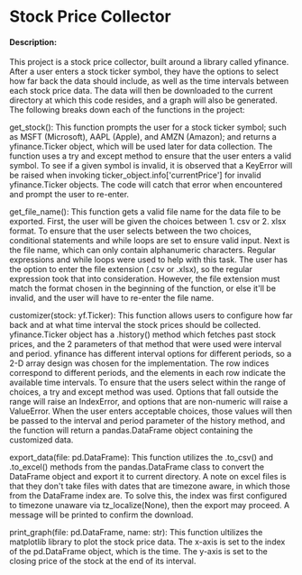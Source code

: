# Stock Price Collector
#### Description:
This project is a stock price collector, built around a library called yfinance. After a user enters a stock ticker symbol, they have the options to select how far back the data should include, as well as the time intervals between each stock price data. The data will then be downloaded to the current directory at which this code resides, and a graph will also be generated. The following breaks down each of the functions in the project:

get_stock(): This function prompts the user for a stock ticker symbol; such as MSFT (Microsoft), AAPL (Apple), and AMZN (Amazon); and returns a yfinance.Ticker object, which will be used later for data collection. The function uses a try and except method to ensure that the user enters a valid symbol. To see if a given symbol is invalid, it is observed that a KeyError will be raised when invoking ticker_object.info['currentPrice'] for invalid yfinance.Ticker objects. The code will catch that error when encountered and prompt the user to re-enter.

get_file_name(): This function gets a valid file name for the data file to be exported. First, the user will be given the choices between 1. csv or 2. xlsx format. To ensure that the user selects between the two choices, conditional statements and while loops are set to ensure valid input. Next is the file name, which can only contain alphanumeric characters. Regular expressions and while loops were used to help with this task. The user has the option to enter the file extension (.csv or .xlsx), so the regular expression took that into consideration. However, the file extension must match the format chosen in the beginning of the function, or else it'll be invalid, and the user will have to re-enter the file name. 

customizer(stock: yf.Ticker): This function allows users to configure how far back and at what time interval the stock prices should be collected. yfinance.Ticker object has a .history() method which fetches past stock prices, and the 2 parameters of that method that were used were interval and period. yfinance has different interval options for different periods, so a 2-D array design was chosen for the implementation. The row indices correspond to different periods, and the elements in each row indicate the available time intervals. To ensure that the users select within the range of choices, a try and except method was used. Options that fall outside the range will raise an IndexError, and options that are non-numeric will raise a ValueError. When the user enters acceptable choices, those values will then be passed to the interval and period parameter of the history method, and the function will return a pandas.DataFrame object containing the customized data.

export_data(file: pd.DataFrame): This function utilizes the .to_csv() and .to_excel() methods from the pandas.DataFrame class to convert the DataFrame object and export it to current directory. A note on excel files is that they don't take files with dates that are timezone aware, in which those from the DataFrame index are. To solve this, the index was first configured to timezone unaware via tz_localize(None), then the export may proceed. A message will be printed to confirm the download. 

print_graph(file: pd.DataFrame, name: str): This function ultilizes the matplotlib library to plot the stock price data. The x-axis is set to the index of the pd.DataFrame object, which is the time. The y-axis is set to the closing price of the stock at the end of its interval.
